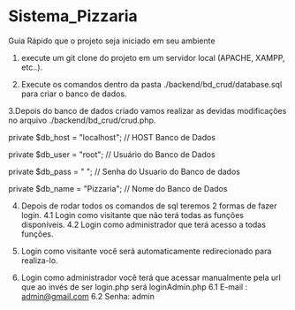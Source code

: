 # Sistema_Pizzaria

Guia Rápido que o projeto seja iniciado em seu ambiente


1. execute um git clone do projeto em um servidor local (APACHE, XAMPP, etc..).

2. Execute os comandos dentro da pasta ./backend/bd_crud/database.sql para criar o banco de dados.

3.Depois do banco de dados criado vamos realizar as devidas modificações no arquivo ./backend/bd_crud/crud.php.

private $db_host = "localhost"; // HOST Banco de Dados

private $db_user = "root"; // Usuário do Banco de Dados

private $db_pass = " "; // Senha do Usuario do Banco de dados

private $db_name = "Pizzaria"; // Nome do Banco de Dados

4. Depois de rodar todos os comandos de sql teremos 2 formas de fazer login.
4.1 Login como visitante que não terá todas as funções disponíveis.
4.2 Login como administrador que terá acesso a todas funções.

5. Login como visitante você será automaticamente redirecionado para realiza-lo.

6. Login como administrador você terá que acessar manualmente pela url que ao invés de ser login.php será loginAdmin.php
6.1 E-mail : admin@gmail.com
6.2 Senha: admin

